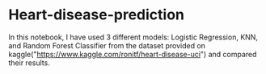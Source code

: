 # Heart-disease-prediction
In this notebook, I have used 3 different models: Logistic Regression, KNN, and Random Forest Classifier from the dataset provided on kaggle("https://www.kaggle.com/ronitf/heart-disease-uci")
and compared their results.
